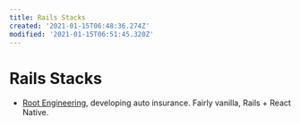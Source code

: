```yaml
---
title: Rails Stacks
created: '2021-01-15T06:48:36.274Z'
modified: '2021-01-15T06:51:45.320Z'
---
```


# Rails Stacks

- [Root Engineering](https://root.engineering/#the-tools), developing auto insurance. Fairly vanilla, Rails + React Native.

